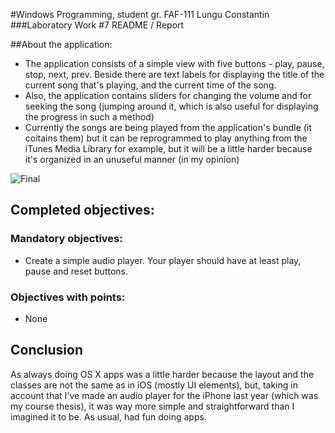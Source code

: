 #Windows Programming, student gr. FAF-111 Lungu Constantin
###Laboratory Work #7 README / Report

##About the application:
* The application consists of a simple view with five buttons - play, pause, stop, next, prev. Beside there are text labels for displaying the title of the current song that's playing, and the current time of the song.
* Also, the application contains sliders for changing the volume and for seeking the song (jumping around it, which is also useful for displaying the progress in such a method)
* Currently the songs are being played from the application's bundle (it coitains them) but it can be reprogrammed to play anything from the iTunes Media Library for example, but it will be a little harder because it's organized in an unuseful manner (in my opinion)

![Final](http://oi44.tinypic.com/2v8r4t1.jpg)

## Completed objectives:

### Mandatory objectives:
* Create a simple audio player. Your player should have at least play, pause and reset buttons.

### Objectives with points:
* None

## Conclusion
As always doing OS X apps was a little harder because the layout and the classes are not the same as in iOS (mostly UI elements), but, taking in account that I've made an audio player for the iPhone last year (which was my course thesis), it was way more simple and straightforward than I imagined it to be. As usual, had fun doing apps.
